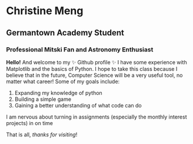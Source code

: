 # Christine Meng
## Germantown Academy Student

### Professional Mitski Fan and Astronomy Enthusiast

**Hello!** And welcome to my ✨ Github profile ✨ 
I have some experience with Matplotlib and the basics of Python. 
I hope to take this class because I believe that in the future, Computer Science will be a very useful tool, no matter what career! 
Some of my goals include:
  1. Expanding my knowledge of python
  2. Building a simple game 
  3. Gaining a better understanding of what code can do
  
I am nervous about turning in assignments (especially the monthly interest projects) in on time

That is all, *thanks for visiting*!
